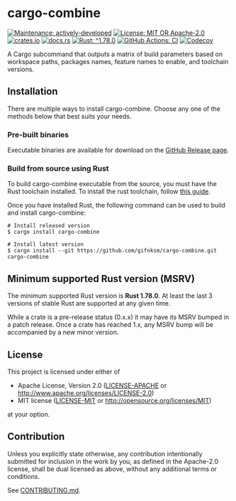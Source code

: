 <!-- cargo-sync-rdme title [[ -->
# cargo-combine
<!-- cargo-sync-rdme ]] -->
<!-- cargo-sync-rdme badge [[ -->
[![Maintenance: actively-developed](https://img.shields.io/badge/maintenance-actively--developed-brightgreen.svg?style=flat-square)](https://doc.rust-lang.org/cargo/reference/manifest.html#the-badges-section)
[![License: MIT OR Apache-2.0](https://img.shields.io/crates/l/cargo-combine.svg?style=flat-square)](#license)
[![crates.io](https://img.shields.io/crates/v/cargo-combine.svg?logo=rust&style=flat-square)](https://crates.io/crates/cargo-combine)
[![docs.rs](https://img.shields.io/docsrs/cargo-combine.svg?logo=docs.rs&style=flat-square)](https://docs.rs/cargo-combine)
[![Rust: ^1.78.0](https://img.shields.io/badge/rust-^1.78.0-93450a.svg?logo=rust&style=flat-square)](https://doc.rust-lang.org/cargo/reference/manifest.html#the-rust-version-field)
[![GitHub Actions: CI](https://img.shields.io/github/actions/workflow/status/gifnksm/cargo-combine/ci.yml.svg?label=CI&logo=github&style=flat-square)](https://github.com/gifnksm/cargo-combine/actions/workflows/ci.yml)
[![Codecov](https://img.shields.io/codecov/c/github/gifnksm/cargo-combine.svg?label=codecov&logo=codecov&style=flat-square)](https://codecov.io/gh/gifnksm/cargo-combine)
<!-- cargo-sync-rdme ]] -->

A Cargo subcommand that outputs a matrix of build parameters based on workspace paths, packages names, feature names to enable, and toolchain versions.

## Installation

There are multiple ways to install cargo-combine.
Choose any one of the methods below that best suits your needs.

### Pre-built binaries

Executable binaries are available for download on the [GitHub Release page].

[GitHub Release page]: https://github.com/gifnksm/cargo-combine/releases/

### Build from source using Rust

To build cargo-combine executable from the source, you must have the Rust toolchain installed.
To install the rust toolchain, follow [this guide](https://www.rust-lang.org/tools/install).

Once you have installed Rust, the following command can be used to build and install cargo-combine:

```console
# Install released version
$ cargo install cargo-combine

# Install latest version
$ cargo install --git https://github.com/gifnksm/cargo-combine.git cargo-combine
```

## Minimum supported Rust version (MSRV)

The minimum supported Rust version is **Rust 1.78.0**.
At least the last 3 versions of stable Rust are supported at any given time.

While a crate is a pre-release status (0.x.x) it may have its MSRV bumped in a patch release.
Once a crate has reached 1.x, any MSRV bump will be accompanied by a new minor version.

## License

This project is licensed under either of

* Apache License, Version 2.0
   ([LICENSE-APACHE](LICENSE-APACHE) or <http://www.apache.org/licenses/LICENSE-2.0>)
* MIT license
   ([LICENSE-MIT](LICENSE-MIT) or <http://opensource.org/licenses/MIT>)

at your option.

## Contribution

Unless you explicitly state otherwise, any contribution intentionally submitted
for inclusion in the work by you, as defined in the Apache-2.0 license, shall be
dual licensed as above, without any additional terms or conditions.

See [CONTRIBUTING.md](CONTRIBUTING.md).
